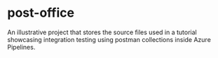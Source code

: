 # post-office
An illustrative project that stores the source files used in a tutorial showcasing integration testing using postman collections inside Azure Pipelines.
